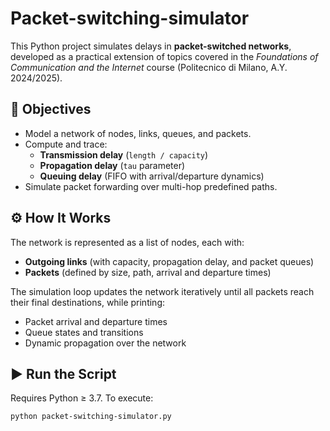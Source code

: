 # Packet-switching-simulator

This Python project simulates delays in **packet-switched networks**, developed as a practical extension of topics covered in the *Foundations of Communication and the Internet* course (Politecnico di Milano, A.Y. 2024/2025).

## 🧠 Objectives

- Model a network of nodes, links, queues, and packets.
- Compute and trace:
  - **Transmission delay** (`length / capacity`)
  - **Propagation delay** (`tau` parameter)
  - **Queuing delay** (FIFO with arrival/departure dynamics)
- Simulate packet forwarding over multi-hop predefined paths.

## ⚙️ How It Works

The network is represented as a list of nodes, each with:
- **Outgoing links** (with capacity, propagation delay, and packet queues)
- **Packets** (defined by size, path, arrival and departure times)

The simulation loop updates the network iteratively until all packets reach their final destinations, while printing:
- Packet arrival and departure times
- Queue states and transitions
- Dynamic propagation over the network

## ▶️ Run the Script

Requires Python ≥ 3.7. To execute:

```bash
python packet-switching-simulator.py
